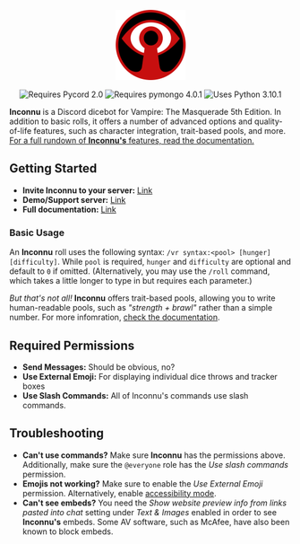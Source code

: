 <p align="center">
  <img src="images/inconnu_logo.png" alt="Inconnu Dicebot" width=125 height=125 />
</p>

<p align="center">
  <img src="https://img.shields.io/badge/Pycord-2.0.0-blue" alt="Requires Pycord 2.0" />
  <img src="https://img.shields.io/badge/pymongo-4.0.1-yellow" alt="Requires pymongo 4.0.1" />
  <img src="https://img.shields.io/badge/python-3.10.1-green" alt="Uses Python 3.10.1" />
</p>

**Inconnu** is a Discord dicebot for Vampire: The Masquerade 5th Edition. In addition to basic rolls, it offers a number of advanced options and quality-of-life features, such as character integration, trait-based pools, and more. [For a full rundown of **Inconnu's** features, read the documentation.](https://www.inconnu-bot.com)

## Getting Started

* **Invite Inconnu to your server:** [Link](https://discord.com/api/oauth2/authorize?client_id=882409882119196704&permissions=2147764224&scope=applications.commands%20bot)
* **Demo/Support server:** [Link](https://discord.gg/CPmsdWHUcZ)
* **Full documentation:** [Link](https://www.inconnu-bot.com/#/)

### Basic Usage

An **Inconnu** roll uses the following syntax: `/vr syntax:<pool> [hunger] [difficulty]`. While `pool` is required, `hunger` and `difficulty` are optional and default to `0` if omitted. (Alternatively, you may use the `/roll` command, which takes a little longer to type in but requires each parameter.)

*But that's not all!* **Inconnu** offers trait-based pools, allowing you to write human-readable pools, such as *"strength + brawl"* rather than a simple number. For more infomration, [check the documentation](https://www.inconnu-bot.com).

## Required Permissions

* **Send Messages:** Should be obvious, no?
* **Use External Emoji:** For displaying individual dice throws and tracker boxes
* **Use Slash Commands:** All of Inconnu's commands use slash commands.

## Troubleshooting

* **Can't use commands?** Make sure **Inconnu** has the permissions above. Additionally, make sure the `@everyone` role has the *Use slash commands* permission.
* **Emojis not working?** Make sure to enable the *Use External Emoji* permission. Alternatively, enable [accessibility mode](https://www.inconnu-bot.com/#/accessibility).
* **Can't see embeds?** You need the *Show website preview info from links pasted into chat* setting under *Text & Images* enabled in order to see **Inconnu's** embeds. Some AV software, such as McAfee, have also been known to block embeds.
